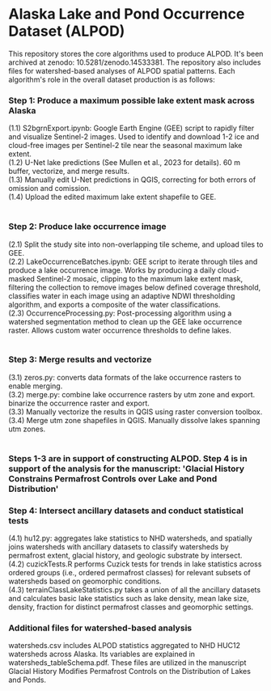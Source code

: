 # Alaska Lake and Pond Occurrence Dataset (ALPOD)
This repository stores the core algorithms used to produce ALPOD. It's been archived at zenodo: 10.5281/zenodo.14533381. The repository also includes files for watershed-based analyses of ALPOD spatial patterns. Each algorithm's role in the overall dataset production is as follows:

### Step 1: Produce a maximum possible lake extent mask across Alaska ##
(1.1) S2bgrnExport.ipynb: Google Earth Engine (GEE) script to rapidly filter and visualize Sentinel-2 images. Used to identify and download 1-2 ice and cloud-free images per Sentinel-2 tile near the seasonal maximum lake extent.<br />
(1.2) U-Net lake predictions (See Mullen et al., 2023 for details). 60 m buffer, vectorize, and merge results.<br />
(1.3) Manually edit U-Net predictions in QGIS, correcting for both errors of omission and comission.<br />
(1.4) Upload the edited maximum lake extent shapefile to GEE.<br />
<br />
### Step 2: Produce lake occurrence image
(2.1) Split the study site into non-overlapping tile scheme, and upload tiles to GEE.<br />
(2.2) LakeOccurrenceBatches.ipynb: GEE script to iterate through tiles and produce a lake occurrence image. Works by producing a daily cloud-masked Sentinel-2 mosaic, clipping to the maximum lake extent mask, filtering the collection to remove images below defined coverage threshold, classifies water in each image using an adaptive NDWI thresholding algorithm, and exports a composite of the water classifications.<br />
(2.3) OccurrenceProcessing.py: Post-processing algorithm using a watershed segmentation method to clean up the GEE lake occurrence raster. Allows custom water occurrence thresholds to define lakes.<br />
<br />
### Step 3: Merge results and vectorize
(3.1) zeros.py: converts data formats of the lake occurrence rasters to enable merging.<br />
(3.2) merge.py: combine lake occurrence rasters by utm zone and export. binarize the occurrence raster and export.<br />
(3.3) Manually vectorize the results in QGIS using raster conversion toolbox.<br />
(3.4) Merge utm zone shapefiles in QGIS. Manually dissolve lakes spanning utm zones.<br />
<br />

### Steps 1-3 are in support of constructing ALPOD. Step 4 is in support of the analysis for the manuscript: 'Glacial History Constrains Permafrost Controls over Lake and Pond Distribution'

### Step 4: Intersect ancillary datasets and conduct statistical tests
(4.1) hu12.py: aggregates lake statistics to NHD watersheds, and spatially joins watersheds with ancillary datasets to classify watersheds by permafrost extent, glacial history, and geologic substrate by intersect.<br />
(4.2) cuzickTests.R performs Cuzick tests for trends in lake statistics across ordered groups (i.e., ordered permafrost classes) for relevant subsets of watersheds based on geomorphic conditions.<br />
(4.3) terrainClassLakeStatistics.py takes a union of all the ancillary datasets and calculates basic lake statistics such as lake density, mean lake size, density, fraction for distinct permafrost classes and geomorphic settings.<br />

### Additional files for watershed-based analysis
watersheds.csv includes ALPOD statistics aggregated to NHD HUC12 watersheds across Alaska. Its variables are explained in watersheds_tableSchema.pdf. These files are utilized in the manuscript Glacial History Modifies Permafrost Controls on the Distribution of Lakes and Ponds. 

